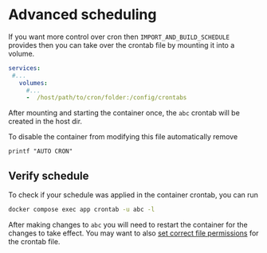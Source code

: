 # Advanced scheduling

If you want more control over cron then `IMPORT_AND_BUILD_SCHEDULE` provides then you can take over the crontab file by mounting it into a volume.

```yaml
services:
 #...
   volumes:
     #...
     -  /host/path/to/cron/folder:/config/crontabs
```

After mounting and starting the container once, the `abc` crontab will be created in the host dir.

To disable the container from modifying this file automatically remove

```
printf "AUTO CRON"
```

## Verify schedule
To check if your schedule was applied in the container crontab, you can run

```bash
docker compose exec app crontab -u abc -l
```

After making changes to `abc` you will need to restart the container for the changes to take effect. You may want to also [set correct file permissions](/robiningelbrecht/statistics-for-strava/wiki/File-Permissions) for the crontab file.